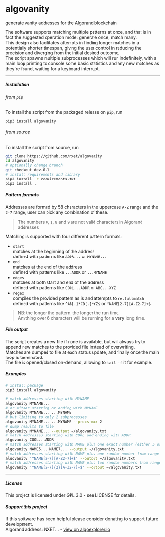# algovanity

generate vanity addresses for the Algorand blockchain

The software supports matching multiple patterns at once, and that is in fact the suggested operation mode: generate once, match many.  
This design also facilitates attempts in finding longer matches in a potentially shorter timespan, giving the user control in reducing the precision and diverging from the initial desired outcome.  
The script spawns multiple subprocesses which will run indefinitely, with a main loop printing to console some basic statistics and any new matches as they're found, waiting for a keyboard interrupt.  

---

##### Installation
###### from `pip`
To install the script from the packaged release on `pip`, run
```sh
pip3 install algovanity
```

###### from source
To install the script from source, run
```sh
git clone https://github.com/nxet/algovanity
cd algovanity
# optionally change branch
git checkout dev-0.1
# install requirements and library
pip3 install -r requirements.txt
pip3 install .
```


##### Pattern formats
Addresses are formed by 58 characters in the uppercase `A-Z` range and the `2-7` range, user can pick any combination of these.
> The numbers `0`, `1`, `8` and `9` are not valid characters in Algorand addresses

Matching is supported with four different pattern formats:
  - `start`  
  matches at the beginning of the address  
  defined with patterns like `ADDR...` or `MYNAME...`
  - `end`  
  matches at the end of the address  
  defined with patterns like `...ADDR` or `...MYNAME`
  - `edges`  
  matches at both start and end of the address  
  defined with patterns like `COOL...ADDR` or `ABC...XYZ`
  - `regex`  
  compiles the provided pattern as is and attempts to `re.fullmatch`  
  defined with patterns like `^AB[.]*CD[.]*YZ$` or `^NAME[2-7][A-Z2-7]+$`

> NB: the longer the pattern, the longer the run time.  
> Anything over 6 characters will be running for a **very** long time.


##### File output
The script creates a new file if none is available, but will always try to append new matches to the provided file instead of overwriting.  
Matches are dumped to file at each status update, and finally once the main loop is terminated.  
The file is opened/closed on-demand, allowing to `tail -f` it for example.


##### Examples
```sh
# install package
pip3 install algovanity

# match addresses starting with MYNAME
algovanity MYNAME...
# or either starting or ending with MYNAME
algovanity MYNAME... ...MYNAME
# but limiting to only 2 subprocesses
algovanity MYNAME... ...MYNAME --procs-max 2
# dump results to file
algovanity MYNAME... --output ~/algovanity.txt
# match addresses starting with COOL and ending with ADDR
algovanity COOL...ADDR
# match addresses starting with NAME plus one exact number (either 5 or 7)
algovanity NAME5... NAME7... --output ~/algovanity.txt
# match addresses starting with NAME plus one random number from range [2-7]
algovanity '^NAME[2-7][A-Z2-7]+$' --output ~/algovanity.txt
# match addresses starting with NAME plus two random numbers from range [2-7]
algovanity '^NAME[2-7]{2}[A-Z2-7]+$' --output ~/algovanity.txt
```

---

##### License
This project is licensed under GPL 3.0 - see LICENSE for details.

##### Support this project
If this software has been helpful please consider donating to support future development.  
Algorand address: NXET... - [view on algoexplorer.io](https://algoexplorer.io/address/NXET...)
